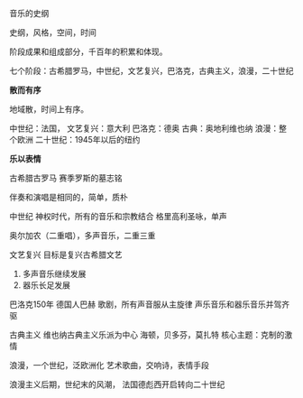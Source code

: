 音乐的史纲

史纲，风格，空间，时间

阶段成果和组成部分，千百年的积累和体现。

七个阶段：古希腊罗马，中世纪，文艺复兴，巴洛克，古典主义，浪漫，二十世纪

**散而有序**

地域散，时间上有序。

中世纪：法国，
文艺复兴：意大利
巴洛克：德奥
古典：奥地利维也纳
浪漫：整个欧洲
二十世纪：1945年以后的纽约

**乐以表情**

古希腊古罗马
赛季罗斯的墓志铭

伴奏和演唱是相同的，简单，质朴

中世纪
神权时代，所有的音乐和宗教结合
格里高利圣咏，单声

奥尔加农（二重唱），多声音乐，二重三重

文艺复兴
目标是复兴古希腊文艺
1. 多声音乐继续发展
2. 器乐长足发展

巴洛克150年
德国人巴赫
歌剧，所有声音服从主旋律
声乐音乐和器乐音乐并驾齐驱

古典主义
维也纳古典主义乐派为中心
海顿，贝多芬，莫扎特
核心主题：克制的激情

浪漫，一个世纪，泛欧洲化
艺术歌曲，交响诗，表情手段

浪漫主义后期，世纪末的风潮，
法国德彪西开启转向二十世纪

